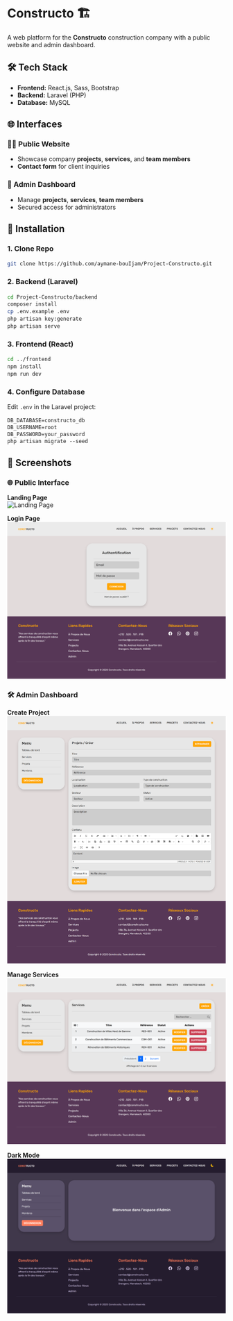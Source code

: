 # Constructo 🏗️  
A web platform for the **Constructo** construction company with a public website and admin dashboard.

## 🛠 Tech Stack
- **Frontend:** React.js, Sass, Bootstrap  
- **Backend:** Laravel (PHP)  
- **Database:** MySQL  

## 🌐 Interfaces

### 🧑‍💼 Public Website
- Showcase company **projects**, **services**, and **team members**  
- **Contact form** for client inquiries  

### 🔐 Admin Dashboard
- Manage **projects**, **services**, **team members**  
- Secured access for administrators  

## 🚀 Installation

### 1. Clone Repo
```bash
git clone https://github.com/aymane-bouIjam/Project-Constructo.git
```

### 2. Backend (Laravel)
```bash
cd Project-Constructo/backend
composer install
cp .env.example .env
php artisan key:generate
php artisan serve
```

### 3. Frontend (React)
```bash
cd ../frontend
npm install
npm run dev
```

### 4. Configure Database
Edit `.env` in the Laravel project:
```env
DB_DATABASE=constructo_db
DB_USERNAME=root
DB_PASSWORD=your_password
php artisan migrate --seed
```
## 📸 Screenshots

### 🌐 Public Interface
**Landing Page**  
![Landing Page](screenshots/landing-page.png)

**Login Page**  
![Login](screenshots/login.png)

### 🛠 Admin Dashboard
**Create Project**  
![Create Project](screenshots/creating-project.png)

**Manage Services**  
![Manage Services](screenshots/managing-services.png)

**Dark Mode**  
![Dark Mode](screenshots/dark-mode.png)

